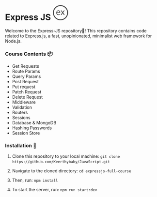 # Express JS   ![express-logo](/image/ex.jpg)

Welcome to the Express-JS repository🚂! This repository contains code related to Express.js, a fast, unopinionated, minimalist web framework for Node.js.





### Course Contents 📦
- Get Requests
- Route Params
- Query Params
- Post Request
- Put request
- Patch Request
- Delete Request
- Middleware
- Validation 
- Routers
- Sessions
- Database & MongoDB 
- Hashing Passwords 
- Session Store

### Installation 🧰
1. Clone this repository to your local machine: `git clone https://github.com/Keerthybaby/JavaScript.git`

2. Navigate to the cloned directory: `cd expressjs-full-course`

3. Then, run: `npm install`

4. To start the server, run: `npm run start:dev
`


